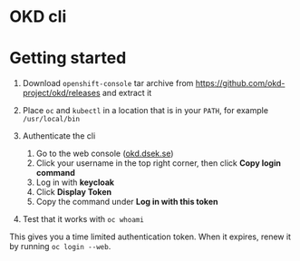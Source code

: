 # OKD cli

# Getting started


1. Download `openshift-console` tar archive from <https://github.com/okd-project/okd/releases> and extract it
2. Place `oc` and `kubectl` in a location that is in your `PATH`, for example `/usr/local/bin`
3. Authenticate the cli

   
   1. Go to the web console ([okd.dsek.se](https://okd.dsek.se/))
   2. Click your username in the top right corner, then click **Copy login command**
   3. Log in with **keycloak**
   4. Click **Display Token**
   5. Copy the command under **Log in with this token**
4. Test that it works with `oc whoami`

This gives you a time limited authentication token. When it expires, renew it by running `oc login --web`.